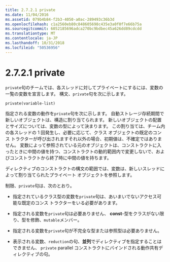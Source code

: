 ```yaml
---
title: 2.7.2.1 private
ms.date: 11/04/2016
ms.assetid: 079b4b84-f2b3-4050-a0ac-289493c36b3d
ms.openlocfilehash: c1a2560eb80c848605698c435e3a0f0f7e66b75a
ms.sourcegitcommit: 6052185696adca270bc9bdbec45a626dd89cdcdd
ms.translationtype: MT
ms.contentlocale: ja-JP
ms.lasthandoff: 10/31/2018
ms.locfileid: "50536956"
---
```

# <a name="2721-private"></a>2.7.2.1 private

`private`句のチームでは、各スレッドに対してプライベートにするには、変数の一覧の変数を宣言します。 構文、`private`句を次に示します。

```
private(variable-list)
```

指定される変数の動作を`private`句を次に示します。 自動ストレージ存続期間で新しいオブジェクトは、構造に割り当てられます。 新しいオブジェクトの配置とサイズについては、変数の型によって決まります。 この割り当ては、チーム内の各スレッドの 1 回発生し、必要に応じて、クラス オブジェクトの既定のコンス トラクターが呼び出されますそれ以外の場合、初期値は、不確定ではありません。  変数によって参照されている元のオブジェクトは、コンストラクトに入ったときに中間の値を持つ、コンストラクトの動的範囲内で変更しないで、およびコンストラクトから終了時に中間の値を持ちます。

ディレクティブのコンストラクトの構文の範囲では、変数は、新しいスレッドによって割り当てられたプライベート オブジェクトを参照します。

制限、`private`句は、次のとおり。

- 指定されているクラス型の変数を`private`句は、あいまいでないアクセス可能な既定のコンス トラクターをいる必要があります。

- 指定される変数を`private`句は必要ありません、 **const**-型をクラスがない限り、型を修飾、`mutable`メンバー。

- 指定される変数を`private`句が不完全な型または参照型は必要ありません。

- 表示される変数、`reduction`の句、**並列**でディレクティブを指定することはできません、 `private` parallel コンストラクトにバインドされる動作共有ディレクティブの句。